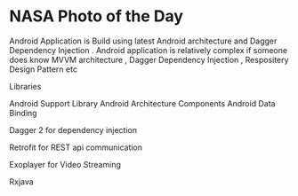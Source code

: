 # NASA Photo of the Day

Android Application is Build using latest Android architecture and Dagger Dependency Injection . Android application is relatively complex if someone does know MVVM architecture , Dagger Dependency Injection , Respositery Design Pattern etc

Libraries

Android Support Library
Android Architecture Components
Android Data Binding

Dagger 2 for dependency injection

Retrofit for REST api communication

Exoplayer for Video Streaming

Rxjava 
